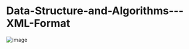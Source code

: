 # Data-Structure-and-Algorithms---XML-Format
![image](https://user-images.githubusercontent.com/88598980/152877709-73f730e6-c42f-4124-9f20-731c7e68c12d.png)
